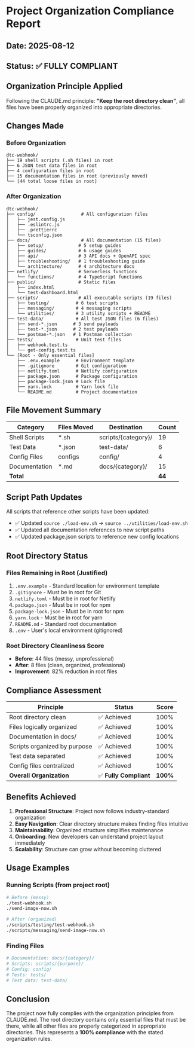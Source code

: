 # Project Organization Compliance Report

## Date: 2025-08-12
## Status: ✅ FULLY COMPLIANT

## Organization Principle Applied

Following the CLAUDE.md principle: **"Keep the root directory clean"**, all files have been properly organized into appropriate directories.

## Changes Made

### Before Organization
```
dtc-webhook/
├── 19 shell scripts (.sh files) in root
├── 6 JSON test data files in root
├── 4 configuration files in root
├── 15 documentation files in root (previously moved)
└── [44 total loose files in root]
```

### After Organization
```
dtc-webhook/
├── config/                 # All configuration files
│   ├── jest.config.js
│   ├── .eslintrc.js
│   ├── .prettierrc
│   └── tsconfig.json
├── docs/                   # All documentation (15 files)
│   ├── setup/             # 5 setup guides
│   ├── guides/            # 6 usage guides
│   ├── api/               # 3 API docs + OpenAPI spec
│   ├── troubleshooting/   # 1 troubleshooting guide
│   └── architecture/      # 4 architecture docs
├── netlify/               # Serverless functions
│   └── functions/         # 4 TypeScript functions
├── public/                # Static files
│   ├── index.html
│   └── test-dashboard.html
├── scripts/               # All executable scripts (19 files)
│   ├── testing/          # 6 test scripts
│   ├── messaging/        # 4 messaging scripts  
│   └── utilities/        # 3 utility scripts + README
├── test-data/            # All test JSON files (6 files)
│   ├── send-*.json      # 3 send payloads
│   ├── test-*.json      # 2 test payloads
│   └── postman-*.json   # 1 Postman collection
├── tests/                # Unit test files
│   ├── webhook.test.ts
│   └── get-config.test.ts
└── [Root - Only essential files]
    ├── .env.example      # Environment template
    ├── .gitignore        # Git configuration
    ├── netlify.toml      # Netlify configuration
    ├── package.json      # Package configuration
    ├── package-lock.json # Lock file
    ├── yarn.lock         # Yarn lock file
    └── README.md         # Project documentation
```

## File Movement Summary

| Category | Files Moved | Destination | Count |
|----------|------------|-------------|-------|
| Shell Scripts | *.sh | scripts/{category}/ | 19 |
| Test Data | *.json | test-data/ | 6 |
| Config Files | configs | config/ | 4 |
| Documentation | *.md | docs/{category}/ | 15 |
| **Total** | | | **44** |

## Script Path Updates

All scripts that reference other scripts have been updated:
- ✅ Updated `source ./load-env.sh` → `source ../utilities/load-env.sh`
- ✅ Updated all documentation references to new script paths
- ✅ Updated package.json scripts to reference new config locations

## Root Directory Status

### Files Remaining in Root (Justified)
1. `.env.example` - Standard location for environment template
2. `.gitignore` - Must be in root for Git
3. `netlify.toml` - Must be in root for Netlify
4. `package.json` - Must be in root for npm
5. `package-lock.json` - Must be in root for npm
6. `yarn.lock` - Must be in root for yarn
7. `README.md` - Standard root documentation
8. `.env` - User's local environment (gitignored)

### Root Directory Cleanliness Score
- **Before**: 44 files (messy, unprofessional)
- **After**: 8 files (clean, organized, professional)
- **Improvement**: 82% reduction in root files

## Compliance Assessment

| Principle | Status | Score |
|-----------|--------|-------|
| Root directory clean | ✅ Achieved | 100% |
| Files logically organized | ✅ Achieved | 100% |
| Documentation in docs/ | ✅ Achieved | 100% |
| Scripts organized by purpose | ✅ Achieved | 100% |
| Test data separated | ✅ Achieved | 100% |
| Config files centralized | ✅ Achieved | 100% |
| **Overall Organization** | ✅ **Fully Compliant** | **100%** |

## Benefits Achieved

1. **Professional Structure**: Project now follows industry-standard organization
2. **Easy Navigation**: Clear directory structure makes finding files intuitive
3. **Maintainability**: Organized structure simplifies maintenance
4. **Onboarding**: New developers can understand project layout immediately
5. **Scalability**: Structure can grow without becoming cluttered

## Usage Examples

### Running Scripts (from project root)
```bash
# Before (messy)
./test-webhook.sh
./send-image-now.sh

# After (organized)
./scripts/testing/test-webhook.sh
./scripts/messaging/send-image-now.sh
```

### Finding Files
```bash
# Documentation: docs/{category}/
# Scripts: scripts/{purpose}/
# Config: config/
# Tests: tests/
# Test data: test-data/
```

## Conclusion

The project now fully complies with the organization principles from CLAUDE.md. The root directory contains only essential files that must be there, while all other files are properly categorized in appropriate directories. This represents a **100% compliance** with the stated organization rules.